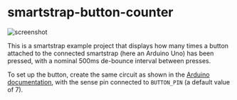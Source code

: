 # smartstrap-button-counter

![screenshot](pebble/screenshot.png)

This is a smartstrap example project that displays how many times a button
attached to the connected smartstrap (here an Arduino Uno) has been pressed,
with a nominal 500ms de-bounce interval between presses.

To set up the button, create the same circuit as shown in the
[Arduino documentation](https://www.arduino.cc/en/Tutorial/Button), with the
sense pin connected to `BUTTON_PIN` (a default value of 7).